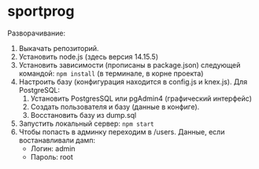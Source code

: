 # sportprog

Разворачивание:
1) Выкачать репозиторий.
2) Установить node.js (здесь версия 14.15.5)
3) Установить зависимости (прописаны в package.json) следующей командой: `npm install` (в терминале, в корне проекта)
4) Настроить базу (конфигурация находится в config.js и knex.js). Для PostgreSQL:
    1) Установить PostgresSQL или pgAdmin4 (графический интерфейс)
    2) Создать пользователя и базу (данные в конфиге).
    3) Восстановить базу из dump.sql
6) Запустить локальный сервер: `npm start`
7) Чтобы попасть в админку переходим в /users. Данные, если востанавливали дамп:
    * Логин: admin
    * Пароль: root
